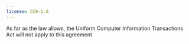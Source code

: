 ```yaml
---
license: CC0-1.0
---
```


As far as the law allows, the Uniform Computer Information Transactions Act will not apply to this agreement.
